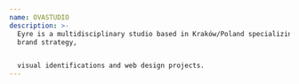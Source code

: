 ```yaml
---
name: OVASTUDIO
description: >-
  Eyre is a multidisciplinary studio based in Kraków/Poland specializing in
  brand strategy,


  visual identifications and web design projects.
---
```

